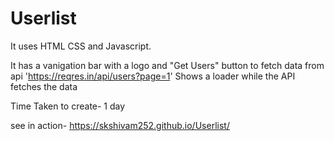 # Userlist

It uses HTML CSS and Javascript.


It has a vanigation bar with a logo and "Get Users" button to fetch data from api 'https://reqres.in/api/users?page=1'
Shows a loader while the API fetches the data

Time Taken to create- 1 day

see in action- https://skshivam252.github.io/Userlist/ 
